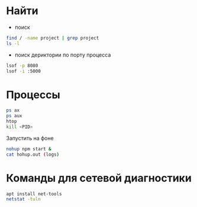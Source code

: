 # Найти 

- поиск

```bash
find / -name project | grep project
ls -l
```

- поиск дериктории по порту процесса

```bash
lsof -p 8080
lsof -i :5000

```

# Процессы

```bash
ps ax
ps aux
htop
kill <PID>
```

Запустить на фоне

```bash
nohup npm start &
cat hohup.out (logs)
```

# Команды для сетевой диагностики

```bash
apt install net-tools 
netstat -tuln
```